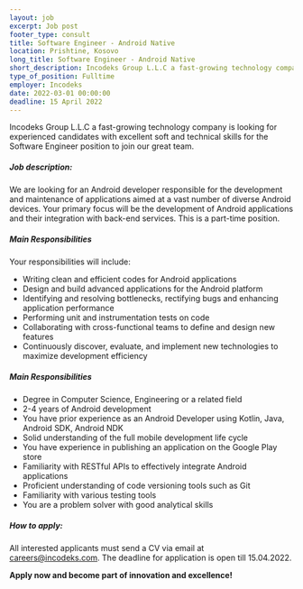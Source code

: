 ```yaml
---
layout: job 
excerpt: Job post 
footer_type: consult
title: Software Engineer - Android Native
location: Prishtine, Kosovo
long_title: Software Engineer - Android Native
short_description: Incodeks Group L.L.C a fast-growing technology company is looking for experienced candidates with excellent soft and technical skills for the Software Engineer position to join our great team. 
type_of_position: Fulltime
employer: Incodeks
date: 2022-03-01 00:00:00
deadline: 15 April 2022
---
```


Incodeks Group L.L.C a fast-growing technology company is looking for experienced candidates with excellent soft and technical skills for the Software Engineer position to join our great team. 

##### Job description:

We are looking for an Android developer responsible for the development and maintenance of applications aimed at a vast number of diverse Android devices. Your primary focus will be the development of Android applications and their integration with back-end services. This is a part-time position.


##### Main Responsibilities
Your responsibilities will include:
- Writing clean and efficient codes for Android applications
- Design and build advanced applications for the Android platform
- Identifying and resolving bottlenecks, rectifying bugs and enhancing application performance
- Performing unit and instrumentation tests on code
- Collaborating with cross-functional teams to define and design new features
- Continuously discover, evaluate, and implement new technologies to maximize development efficiency

##### Main Responsibilities

- Degree in Computer Science, Engineering or a related field
- 2-4 years of Android development
- You have prior experience as an Android Developer using Kotlin, Java, Android SDK, Android NDK
- Solid understanding of the full mobile development life cycle
- You have experience in publishing an application on the Google Play store
- Familiarity with RESTful APIs to effectively integrate Android applications
- Proficient understanding of code versioning tools such as Git
- Familiarity with various testing tools
- You are a problem solver with good analytical skills



##### How to apply: 

All interested applicants must send a CV via email at <a href="mailto:careers@incodeks.com?subject=Software Engineer - Android Native" style="color:#5C46F9 !important">careers@incodeks.com</a>. The deadline for application is open till 15.04.2022.

<p style="font-weight: bold">Apply now and become part of innovation and excellence!</p>